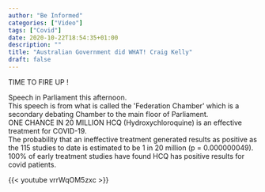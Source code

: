 ```yaml
---
author: "Be Informed"
categories: ["Video"]
tags: ["Covid"]
date: 2020-10-22T18:54:35+01:00
description: ""
title: "Australian Government did WHAT! Craig Kelly"
draft: false
---
```


TIME TO FIRE UP ! 

Speech in Parliament this afternoon.  
This speech is from what is called the 'Federation Chamber' which is a secondary debating Chamber to the main floor of Parliament.  
ONE CHANCE IN 20 MILLION  HCQ (Hydroxychloroquine) is an effective treatment for COVID-19.  
The probability that an ineffective treatment generated results as positive as the 115 studies to date is estimated to be 1 in 20 million (p = 0.000000049).  
100% of early treatment studies have found HCQ has positive results for covid patients.  

{{< youtube vrrWqOM5zxc >}}